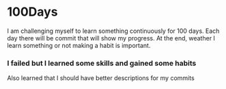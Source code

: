 # 100Days

I am challenging myself to learn something continuously for 100 days. Each day there will be commit that will show my progress. At the end, weather I learn something or not making a habit is important. 

### I failed but I learned some skills and gained some habits 

Also learned that I should have better descriptions for my commits
